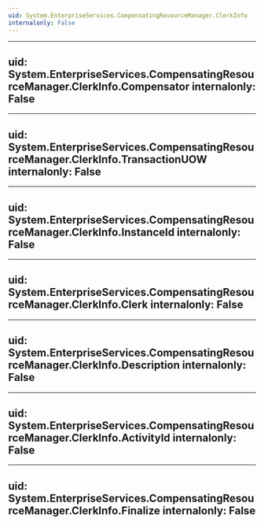 ```yaml
---
uid: System.EnterpriseServices.CompensatingResourceManager.ClerkInfo
internalonly: False
---
```


---
uid: System.EnterpriseServices.CompensatingResourceManager.ClerkInfo.Compensator
internalonly: False
---

---
uid: System.EnterpriseServices.CompensatingResourceManager.ClerkInfo.TransactionUOW
internalonly: False
---

---
uid: System.EnterpriseServices.CompensatingResourceManager.ClerkInfo.InstanceId
internalonly: False
---

---
uid: System.EnterpriseServices.CompensatingResourceManager.ClerkInfo.Clerk
internalonly: False
---

---
uid: System.EnterpriseServices.CompensatingResourceManager.ClerkInfo.Description
internalonly: False
---

---
uid: System.EnterpriseServices.CompensatingResourceManager.ClerkInfo.ActivityId
internalonly: False
---

---
uid: System.EnterpriseServices.CompensatingResourceManager.ClerkInfo.Finalize
internalonly: False
---
